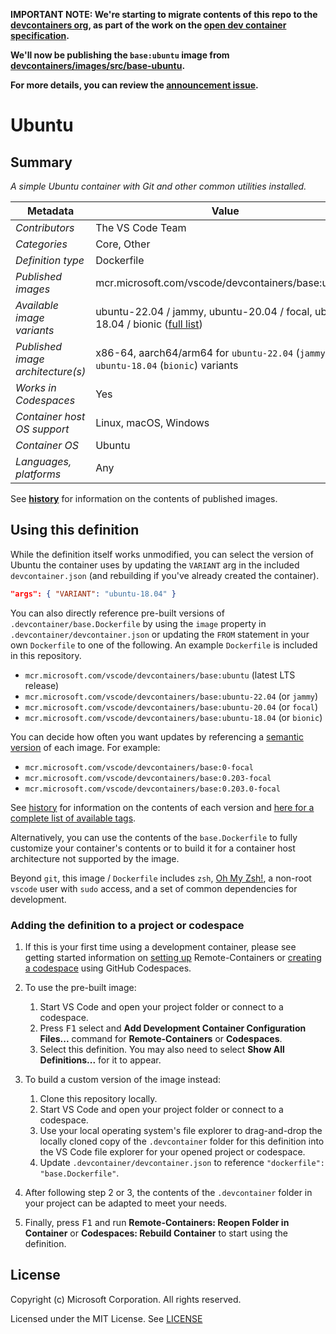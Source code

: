 **IMPORTANT NOTE: We're starting to migrate contents of this repo to the
[devcontainers org](https://github.com/devcontainers), as part of the work on
the [open dev container specification](https://containers.dev).**

**We'll now be publishing the `base:ubuntu` image from
[devcontainers/images/src/base-ubuntu](https://github.com/devcontainers/images/tree/main/src/base-ubuntu).**

**For more details, you can review the
[announcement issue](https://github.com/microsoft/vscode-dev-containers/issues/1589).**

# Ubuntu

## Summary

_A simple Ubuntu container with Git and other common utilities installed._

| Metadata                          | Value                                                                                                                                             |
| --------------------------------- | ------------------------------------------------------------------------------------------------------------------------------------------------- |
| _Contributors_                    | The VS Code Team                                                                                                                                  |
| _Categories_                      | Core, Other                                                                                                                                       |
| _Definition type_                 | Dockerfile                                                                                                                                        |
| _Published images_                | mcr.microsoft.com/vscode/devcontainers/base:ubuntu                                                                                                |
| _Available image variants_        | ubuntu-22.04 / jammy, ubuntu-20.04 / focal, ubuntu-18.04 / bionic ([full list](https://mcr.microsoft.com/v2/vscode/devcontainers/base/tags/list)) |
| _Published image architecture(s)_ | x86-64, aarch64/arm64 for `ubuntu-22.04` (`jammy`) and `ubuntu-18.04` (`bionic`) variants                                                         |
| _Works in Codespaces_             | Yes                                                                                                                                               |
| _Container host OS support_       | Linux, macOS, Windows                                                                                                                             |
| _Container OS_                    | Ubuntu                                                                                                                                            |
| _Languages, platforms_            | Any                                                                                                                                               |

See **[history](history)** for information on the contents of published images.

## Using this definition

While the definition itself works unmodified, you can select the version of
Ubuntu the container uses by updating the `VARIANT` arg in the included
`devcontainer.json` (and rebuilding if you've already created the container).

```json
"args": { "VARIANT": "ubuntu-18.04" }
```

You can also directly reference pre-built versions of
`.devcontainer/base.Dockerfile` by using the `image` property in
`.devcontainer/devcontainer.json` or updating the `FROM` statement in your own
`Dockerfile` to one of the following. An example `Dockerfile` is included in
this repository.

-   `mcr.microsoft.com/vscode/devcontainers/base:ubuntu` (latest LTS release)
-   `mcr.microsoft.com/vscode/devcontainers/base:ubuntu-22.04` (or `jammy`)
-   `mcr.microsoft.com/vscode/devcontainers/base:ubuntu-20.04` (or `focal`)
-   `mcr.microsoft.com/vscode/devcontainers/base:ubuntu-18.04` (or `bionic`)

You can decide how often you want updates by referencing a
[semantic version](https://semver.org/) of each image. For example:

-   `mcr.microsoft.com/vscode/devcontainers/base:0-focal`
-   `mcr.microsoft.com/vscode/devcontainers/base:0.203-focal`
-   `mcr.microsoft.com/vscode/devcontainers/base:0.203.0-focal`

See [history](history) for information on the contents of each version and
[here for a complete list of available tags](https://mcr.microsoft.com/v2/vscode/devcontainers/base/tags/list).

Alternatively, you can use the contents of the `base.Dockerfile` to fully
customize your container's contents or to build it for a container host
architecture not supported by the image.

Beyond `git`, this image / `Dockerfile` includes `zsh`,
[Oh My Zsh!](https://ohmyz.sh/), a non-root `vscode` user with `sudo` access,
and a set of common dependencies for development.

### Adding the definition to a project or codespace

1. If this is your first time using a development container, please see getting
   started information on
   [setting up](https://aka.ms/vscode-remote/containers/getting-started)
   Remote-Containers or
   [creating a codespace](https://aka.ms/ghcs-open-codespace) using GitHub
   Codespaces.

2. To use the pre-built image:

    1. Start VS Code and open your project folder or connect to a codespace.
    2. Press <kbd>F1</kbd> select and **Add Development Container Configuration
       Files...** command for **Remote-Containers** or **Codespaces**.
    3. Select this definition. You may also need to select **Show All
       Definitions...** for it to appear.

3. To build a custom version of the image instead:

    1. Clone this repository locally.
    2. Start VS Code and open your project folder or connect to a codespace.
    3. Use your local operating system's file explorer to drag-and-drop the
       locally cloned copy of the `.devcontainer` folder for this definition
       into the VS Code file explorer for your opened project or codespace.
    4. Update `.devcontainer/devcontainer.json` to reference
       `"dockerfile": "base.Dockerfile"`.

4. After following step 2 or 3, the contents of the `.devcontainer` folder in
   your project can be adapted to meet your needs.

5. Finally, press <kbd>F1</kbd> and run **Remote-Containers: Reopen Folder in
   Container** or **Codespaces: Rebuild Container** to start using the
   definition.

## License

Copyright (c) Microsoft Corporation. All rights reserved.

Licensed under the MIT License. See
[LICENSE](https://github.com/microsoft/vscode-dev-containers/blob/main/LICENSE)
